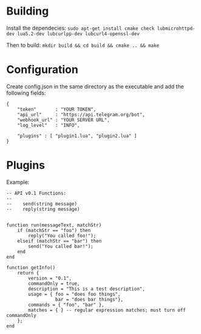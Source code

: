 Building
========

Install the dependecies:
 `sudo apt-get install cmake check lubmicrohttpd-dev lua5.2-dev lubcurlpp-dev lubcurl4-openssl-dev`
 
Then to build:
 `mkdir build && cd build && cmake .. && make`
 
Configuration
=============

Create config.json in the same directory as the executable and add the following fields:

```
{
    "token"       : "YOUR TOKEN",
    "api_url"     : "https://api.telegram.org/bot",
    "webhook_url" : "YOUR SERVER URL",
    "log_level"   : "INFO",
    
    "plugins" : [ "plugin1.lua", "plugin2.lua" ]
}
```

Plugins
=======

Example:

```
-- API v0.1 Functions:
-- 
--    send(string message)
--    reply(string message)


function run(messageText, matchStr)
    if (matchStr == "foo") then
        reply("You called foo!");
    elseif (matchStr == "bar") then
        send("You called bar!"); 
    end
end

function getInfo()
    return {
        version = "0.1",
        commandOnly = true,
        description = "This is a test description",
        usage = { foo = "does foo things",
                  bar = "does bar things"},
        commands = { "foo", "bar" },
        matches = { } -- regular expression matches; must turn off commandOnly
    };
end
```
